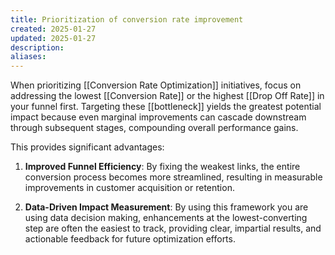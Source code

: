 ```yaml
---
title: Prioritization of conversion rate improvement
created: 2025-01-27
updated: 2025-01-27
description: 
aliases: 
---
```


When prioritizing [[Conversion Rate Optimization]] initiatives, focus on addressing the lowest [[Conversion Rate]] or the highest [[Drop Off Rate]] in your funnel first. Targeting these [[bottleneck]] yields the greatest potential impact because even marginal improvements can cascade downstream through subsequent stages, compounding overall performance gains.

This provides significant advantages:

1. **Improved Funnel Efficiency**: By fixing the weakest links, the entire conversion process becomes more streamlined, resulting in measurable improvements in customer acquisition or retention.

2. **Data-Driven Impact Measurement**: By using this framework you are using data decision making, enhancements at the lowest-converting step are often the easiest to track, providing clear, impartial results, and actionable feedback for future optimization efforts.
